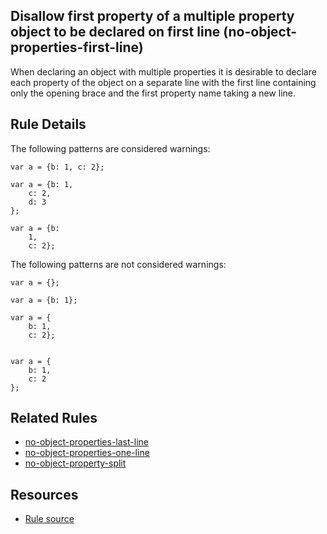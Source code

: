 ## Disallow first property of a multiple property object to be declared on first line (no-object-properties-first-line)
When declaring an object with multiple properties it is desirable to declare each property of the object on a separate line with the first line containing only the opening brace and the first property name taking a new line.

## Rule Details


The following patterns are considered warnings:
```
var a = {b: 1, c: 2};

var a = {b: 1,
    c: 2,
    d: 3
};

var a = {b:
    1,
    c: 2};
```


The following patterns are not considered warnings:
```
var a = {};

var a = {b: 1};

var a = {
    b: 1,
    c: 2};


var a = {
    b: 1,
    c: 2
};
```

## Related Rules
- [no-object-properties-last-line](no-object-properties-last-line.md)
- [no-object-properties-one-line](no-object-properties-one-line.md)
- [no-object-property-split](no-object-property-split.md)

## Resources
 - [Rule source](../../lib/rules/objects/no-object-properties-first-line.js)